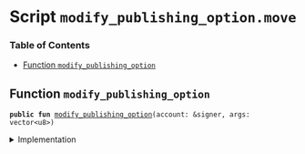 
<a name="SCRIPT"></a>

# Script `modify_publishing_option.move`

### Table of Contents

-  [Function `modify_publishing_option`](#SCRIPT_modify_publishing_option)



<a name="SCRIPT_modify_publishing_option"></a>

## Function `modify_publishing_option`



<pre><code><b>public</b> <b>fun</b> <a href="#SCRIPT_modify_publishing_option">modify_publishing_option</a>(account: &signer, args: vector&lt;u8&gt;)
</code></pre>



<details>
<summary>Implementation</summary>


<pre><code><b>fun</b> <a href="#SCRIPT_modify_publishing_option">modify_publishing_option</a>(account: &signer, args: vector&lt;u8&gt;) {
    <a href="../../modules/doc/LibraVMConfig.md#0x1_LibraVMConfig_set_publishing_option">LibraVMConfig::set_publishing_option</a>(account, args)
}
</code></pre>



</details>

